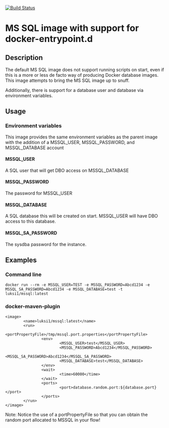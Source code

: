 [![Build Status](https://travis-ci.org/luksi1/docker-mssql.svg?branch=master)](https://travis-ci.org/luksi1/docker-mssql)

# MS SQL image with support for docker-entrypoint.d

## Description

The default MS SQL image does not support running scripts on start, even if this is a more or less de facto
way of producing Docker database images. This image attempts to bring the MS SQL image up to snuff.

Additionally, there is support for a database user and database via environment variables.

## Usage

### Environment variables

This image provides the same environment variables as the parent image with the addition of a MSSQL_USER, MSSQL_PASSWORD, and MSSQL_DATABASE account

#### MSSQL_USER

A SQL user that will get DBO access on MSSQL_DATABASE

#### MSSQL_PASSWORD

The password for MSSQL_USER

#### MSSQL_DATABASE

A SQL database this will be created on start. MSSQL_USER will have DBO access to this database.

#### MSSQL_SA_PASSWORD

The sysdba password for the instance.

## Examples

### Command line

```
docker run --rm -e MSSQL_USER=TEST -e MSSQL_PASSWORD=Abcd1234 -e MSSQL_SA_PASSWORD=Abcd1234 -e MSSQL_DATABASE=test -t luksi1/mssql:latest
```

### docker-maven-plugin
```
<image>
        <name>luksi1/mssql:latest</name>
        <run>
                <portPropertyFile>/tmp/mssql.port.properties</portPropertyFile>
                <env>
                        <MSSQL_USER>test</MSSQL_USER>
                        <MSSQL_PASSWORD>Abcd1234</MSSQL_PASSWORD>
                        <MSSQL_SA_PASSWORD>Abcd1234</MSSQL_SA_PASSWORD>
                        <MSSQL_DATABASE>test</MSSQL_DATABASE>
                </env>
                <wait>
                        <time>60000</time>
                </wait>
                <ports>
                        <port>database.random.port:${database.port}</port>
                </ports>
        </run>
</image>

```

Note: Notice the use of a portPropertyFile so that you can obtain the random port allocated to MSSQL in your flow!

